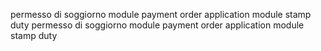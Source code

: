 permesso di soggiorno
module
payment order
application module
stamp duty
permesso di soggiorno
module
payment order
application module
stamp duty
